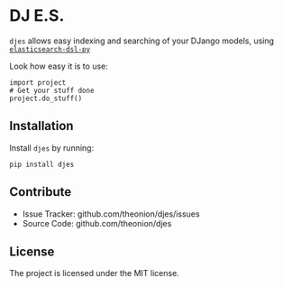 DJ E.S.
========

`djes` allows easy indexing and searching of your DJango models, using [`elasticsearch-dsl-py`](https://github.com/elastic/elasticsearch-py/)

Look how easy it is to use:

    import project
    # Get your stuff done
    project.do_stuff()

Installation
------------

Install `djes` by running:

    pip install djes

Contribute
----------

- Issue Tracker: github.com/theonion/djes/issues
- Source Code: github.com/theonion/djes

License
-------

The project is licensed under the MIT license.